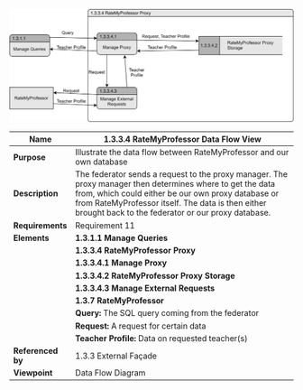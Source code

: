 ![RateMyProfessor Data Flow](TeamOneFiles/RMP_query_request.drawio.svg)

| **Name**          | **1.3.3.4 RateMyProfessor Data Flow View**                                                                                                                                                                                                                                    |
|-------------------|-------------------------------------------------------------------------------------------------------------------------------------------------------------------------------------------------------------------------------------------------------------------------------|
| **Purpose**       | Illustrate the data flow between RateMyProfessor and our own database                                                                                                                                                                                                         |
| **Description**   | The federator sends a request to the proxy manager.  The proxy manager then determines where to get the data from, which could either be our own proxy database or from RateMyProfessor itself.  The data is then either brought back to the federator or our proxy database. |
| **Requirements**  | Requirement 11                                                                                                                                                                                                                                                                |
| **Elements**      | **1.3.1.1 Manage Queries**                                                                                                                                                                                                                                                    |
|                   | **1.3.3.4 RateMyProfessor Proxy**                                                                                                                                                                                                                                             |
|                   | **1.3.3.4.1 Manage Proxy**                                                                                                                                                                                                                                                    |
|                   | **1.3.3.4.2 RateMyProfessor Proxy Storage**                                                                                                                                                                                                                                   |
|                   | **1.3.3.4.3 Manage External Requests**                                                                                                                                                                                                                                        |
|                   | **1.3.7 RateMyProfessor**                                                                                                                                                                                                                                                     |
|                   | **Query:** The SQL query coming from the federator                                                                                                                                                                                                                            |
|                   | **Request:** A request for certain data                                                                                                                                                                                                                                       |
|                   | **Teacher Profile:** Data on requested teacher(s)                                                                                                                                                                                                                             |
| **Referenced by** | 1.3.3 External Façade                                                                                                                                                                                                                                                         |
| **Viewpoint**     | Data Flow Diagram                                                                                                                                                                                                                                                             |
